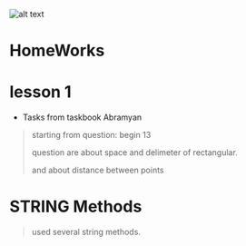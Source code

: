 ![alt text](http://www.eventloopconsulting.com/img/portfolio/circus.png)

# HomeWorks
# lesson 1
- Tasks from taskbook Abramyan
> starting from question: begin 13
>
> question are about space and delimeter of rectangular.
>
> and about distance between points


# STRING Methods

>used several string methods.
